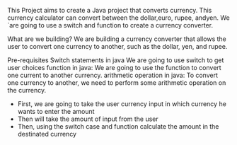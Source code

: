 This Project aims to create a Java project that converts currency. This currency calculator can convert between the dollar,euro, rupee, andyen. 
We `are going to use a switch and function to create a currency converter.

What are we building?
We are building a currency converter that allows the user to convert one currency to another, such as the dollar, yen, and rupee.

Pre-requisites
Switch statements in java We are going to use switch to get user choices
function in java: We are going to use the function to convert one current to another currency.
arithmetic operation in java: To convert one currency to another, we need to perform some arithmetic operation on the currency.

* First, we are going to take the user currency input in which currency he wants to enter the amount
* Then will take the amount of input from the user
* Then, using the switch case and function calculate the amount in the destinated currency
